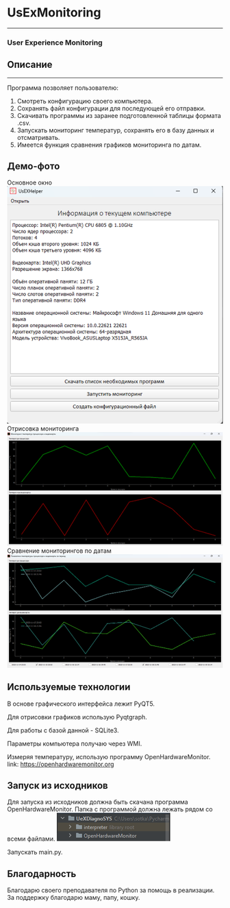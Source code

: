 
# UsExMonitoring
___
### User Experience Monitoring
## Описание
___
Программа позволяет пользователю:
1. Смотреть конфигурацию своего компьютера.
2. Сохранять файл конфигурации для последующей его отправки.
3. Скачивать программы из заранее подготовленной таблицы формата .csv.
4. Запускать мониторинг температур, сохранять его в базу данных и отсматривать.
5. Имеется функция сравнения графиков мониторинга по датам.

## Демо-фото
Основное окно
![img_5.png](img_5.png)
Отрисовка мониторинга
![img_6.png](img_6.png)
Сравнение мониторингов по датам
![img_7.png](img_7.png)

## Используемые технологии
В основе графического интерфейса лежит PyQT5.

Для отрисовки графиков использую Pyqtgraph.

Для работы с базой данной - SQLite3.

Параметры компьютера получаю через WMI.

Измеряя температуру, использую программу OpenHardwareMonitor.
link: https://openhardwaremonitor.org
## Запуск из исходников

Для запуска из исходников должна быть скачана
программа OpenHardwareMonitor.
Папка с программой должна лежать рядом со всеми файлами.
![img_8.png](img_8.png)

Запускать main.py.

## Благодарность

Благодарю своего преподавателя по Python за помощь в реализации.
За поддержку благодарю маму, папу, кошку.
